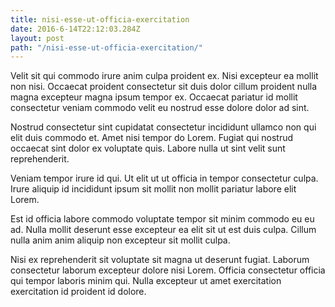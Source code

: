 ```yaml
---
title: nisi-esse-ut-officia-exercitation
date: 2016-6-14T22:12:03.284Z
layout: post
path: "/nisi-esse-ut-officia-exercitation/"
---
```


Velit sit qui commodo irure anim culpa proident ex. Nisi excepteur ea mollit non nisi. Occaecat proident consectetur sit duis dolor cillum proident nulla magna excepteur magna ipsum tempor ex. Occaecat pariatur id mollit consectetur veniam commodo velit eu nostrud esse dolore dolor ad sint.

Nostrud consectetur sint cupidatat consectetur incididunt ullamco non qui elit duis commodo et. Amet nisi tempor do Lorem. Fugiat qui nostrud occaecat sint dolor ex voluptate quis. Labore nulla ut sint velit sunt reprehenderit.

Veniam tempor irure id qui. Ut elit ut ut officia in tempor consectetur culpa. Irure aliquip id incididunt ipsum sit mollit non mollit pariatur labore elit Lorem.

Est id officia labore commodo voluptate tempor sit minim commodo eu eu ad. Nulla mollit deserunt esse excepteur ea elit sit ut est duis culpa. Cillum nulla anim anim aliquip non excepteur sit mollit culpa.

Nisi ex reprehenderit sit voluptate sit magna ut deserunt fugiat. Laborum consectetur laborum excepteur dolore nisi Lorem. Officia consectetur officia qui tempor laboris minim qui. Nulla excepteur ut amet exercitation exercitation id proident id dolore.